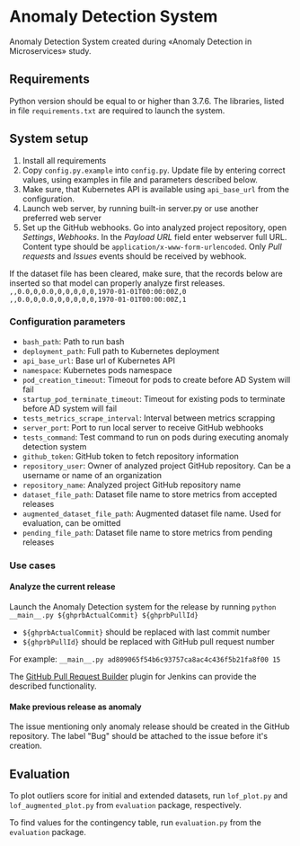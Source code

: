 # Anomaly Detection System

Anomaly Detection System created during «Anomaly Detection in Microservices» study.

## Requirements
Python version should be equal to or higher than 3.7.6. The libraries, listed in file `requirements.txt` are required to launch the system.

## System setup
1. Install all requirements
2. Copy `config.py.example` into `config.py`. Update file by entering correct values, using examples in file and parameters described below.
3. Make sure, that Kubernetes API is available using `api_base_url` from the configuration.
4. Launch web server, by running built-in server.py or use another preferred web server
5. Set up the GitHub webhooks. Go into analyzed project repository, open _Settings_, _Webhooks_. In the _Payload URL_ field enter webserver full URL. Content type should be `application/x-www-form-urlencoded`. Only _Pull requests_ and _Issues_ events should be received by webhook. 

If the dataset file has been cleared, make sure, that the records below are inserted so that model can properly analyze first releases.
`,,0.0,0,0.0,0,0,0,0,0,1970-01-01T00:00:00Z,0
,,0.0,0,0.0,0,0,0,0,0,1970-01-01T00:00:00Z,1 `


### Configuration parameters
* `bash_path`: Path to run bash
* `deployment_path`: Full path to Kubernetes deployment
* `api_base_url`: Base url of Kubernetes API
* `namespace`: Kubernetes pods namespace
* `pod_creation_timeout`: Timeout for pods to create before AD System will fail
* `startup_pod_terminate_timeout`: Timeout for existing pods to terminate before AD system will fail
* `tests_metrics_scrape_interval`: Interval between metrics scrapping
* `server_port`: Port to run local server to receive GitHub webhooks
* `tests_command`: Test command to run on pods during executing anomaly detection system
* `github_token`: GitHub token to fetch repository information
* `repository_user`: Owner of analyzed project GitHub repository. Can be a username or name of an organization
* `repository_name`: Analyzed project GitHub repository name
* `dataset_file_path`: Dataset file name to store metrics from accepted releases 
* `augmented_dataset_file_path`: Augmented dataset file name. Used for evaluation, can be omitted
* `pending_file_path`: Dataset file name to store metrics from pending releases

### Use cases
#### Analyze the current release
Launch the Anomaly Detection system for the release by running 
`python __main__.py ${ghprbActualCommit} ${ghprbPullId}`

* `${ghprbActualCommit}` should be replaced with last commit number
* `${ghprbPullId}` should be replaced with GitHub pull request number

For example: `__main__.py ad809065f54b6c93757ca8ac4c436f5b21fa8f00 15`

The [GitHub Pull Request Builder](https://plugins.jenkins.io/ghprb/) plugin for Jenkins can provide the described functionality.

#### Make previous release as anomaly
The issue mentioning only anomaly release should be created in the GitHub repository. The label "Bug" should be attached to the issue before it's creation.


## Evaluation
To plot outliers score for initial and extended datasets, run `lof_plot.py` and `lof_augmented_plot.py` from `evaluation` package, respectively.

To find values for the contingency table, run `evaluation.py` from the `evaluation` package.
